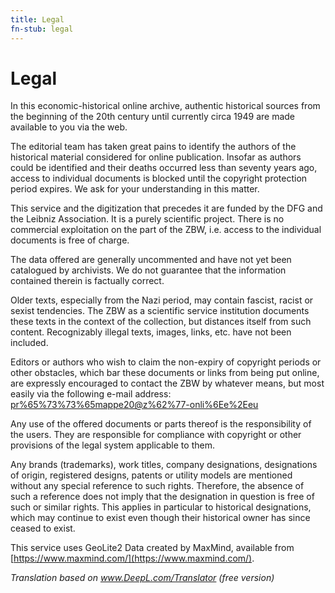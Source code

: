 ```yaml
---
title: Legal
fn-stub: legal
---
```


# Legal

In this economic-historical online archive, authentic historical sources from
the beginning of the 20th century until currently circa 1949 are made available
to you via the web.

The editorial team has taken great pains to identify the authors of the
historical material considered for online publication. Insofar as authors could
be identified and their deaths occurred less than seventy years ago, access to
individual documents is blocked until the copyright protection period expires.
We ask for your understanding in this matter.

This service and the digitization that precedes it are funded by the DFG and
the Leibniz Association. It is a purely scientific project. There is no
commercial exploitation on the part of the ZBW, i.e. access to the individual
documents is free of charge.

The data offered are generally uncommented and have not yet been catalogued by
archivists. We do not guarantee that the information contained therein is
factually correct.

Older texts, especially from the Nazi period, may contain fascist, racist or
sexist tendencies. The ZBW as a scientific service institution documents these
texts in the context of the collection, but distances itself from such content.
Recognizably illegal texts, images, links, etc. have not been included.

Editors or authors who wish to claim the non-expiry of copyright periods or
other obstacles, which bar these documents or links from being put online, are
expressly encouraged to contact the ZBW by whatever means, but most easily via
the following e-mail address:
<a href='&#109;&#97;ilto&#58;pr%&#54;5&#37;73%73%6&#53;&#109;&#97;ppe20&#64;z&#37;62%77-onli%6Ee%&#50;Ee&#117;?subject=PM20%20legal:'>pr%&#54;5&#37;73%73%6&#53;&#109;&#97;ppe20&#64;z&#37;62%77-onli%6Ee%&#50;Ee&#117;</a>

Any use of the offered documents or parts thereof is the responsibility of the
users. They are responsible for compliance with copyright or other provisions
of the legal system applicable to them.

Any brands (trademarks), work titles, company designations, designations of
origin, registered designs, patents or utility models are mentioned without any
special reference to such rights. Therefore, the absence of such a reference
does not imply that the designation in question is free of such or similar
rights. This applies in particular to historical designations, which may
continue to exist even though their historical owner has since ceased to exist.

This service uses GeoLite2 Data created by MaxMind, available from
[https://www.maxmind.com/](https://www.maxmind.com/).

_Translation based on www.DeepL.com/Translator (free version)_
